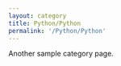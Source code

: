 ```yaml
---
layout: category
title: Python/Python
permalink: '/Python/Python'
---
```


Another sample category page.
